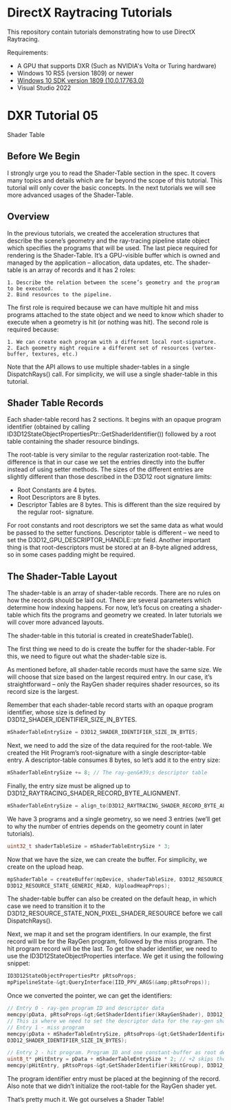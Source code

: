 DirectX Raytracing Tutorials
============
This repository contain tutorials demonstrating how to use DirectX Raytracing.

Requirements:
- A GPU that supports DXR (Such as NVIDIA's Volta or Turing hardware)
- Windows 10 RS5 (version 1809) or newer
- [Windows 10 SDK version 1809 (10.0.17763.0)](https://developer.microsoft.com/en-us/windows/downloads/sdk-archive)
- Visual Studio 2022

# DXR Tutorial 05
Shader Table

## Before We Begin
I strongly urge you to read the Shader-Table section in the spec. It covers many topics and details which
are far beyond the scope of this tutorial. This tutorial will only cover the basic concepts. In the next
tutorials we will see more advanced usages of the Shader-Table.

## Overview
In the previous tutorials, we created the acceleration structures that describe the scene’s geometry and
the ray-tracing pipeline state object which specifies the programs that will be used.
The last piece required for rendering is the Shader-Table. It’s a GPU-visible buffer which is owned and
managed by the application – allocation, data updates, etc. The shader-table is an array of records and it
has 2 roles:

    1. Describe the relation between the scene’s geometry and the program to be executed.
    2. Bind resources to the pipeline.
    
The first role is required because we can have multiple hit and miss programs attached to the state
object and we need to know which shader to execute when a geometry is hit (or nothing was hit).
The second role is required because:

    1. We can create each program with a different local root-signature.
    2. Each geometry might require a different set of resources (vertex-buffer, textures, etc.)
    
Note that the API allows to use multiple shader-tables in a single DispatchRays() call. For simplicity, we
will use a single shader-table in this tutorial.

## Shader Table Records
Each shader-table record has 2 sections. It begins with an opaque program identifier (obtained by calling
ID3D12StateObjectPropertiesPtr::GetShaderIdentifier()) followed by a root table containing the
shader resource bindings.

The root-table is very similar to the regular rasterization root-table. The difference is that in our case we
set the entries directly into the buffer instead of using setter methods. The sizes of the different entries
are slightly different than those described in the D3D12 root signature limits:
* Root Constants are 4 bytes.
* Root Descriptors are 8 bytes.
* Descriptor Tables are 8 bytes. This is different than the size required by the regular root-
signature.

For root constants and root descriptors we set the same data as what would be passed to the setter
functions. Descriptor table is different – we need to set the D3D12_GPU_DESCRIPTOR_HANDLE::ptr field.
Another important thing is that root-descriptors must be stored at an 8-byte aligned address, so in some
cases padding might be required.

## The Shader-Table Layout
The shader-table is an array of shader-table records. There are no rules on how the records should be
laid out. There are several parameters which determine how indexing happens. For now, let’s focus on
creating a shader-table which fits the programs and geometry we created. In later tutorials we will cover
more advanced layouts.

The shader-table in this tutorial is created in createShaderTable().

The first thing we need to do is create the buffer for the shader-table. For this, we need to figure out
what the shader-table size is.

As mentioned before, all shader-table records must have the same size. We will choose that size based
on the largest required entry. In our case, it’s straightforward – only the RayGen shader requires shader
resources, so its record size is the largest.

Remember that each shader-table record starts with an opaque program identifier, whose size is
defined by D3D12_SHADER_IDENTIFIER_SIZE_IN_BYTES.
```c++
mShaderTableEntrySize = D3D12_SHADER_IDENTIFIER_SIZE_IN_BYTES;
```

Next, we need to add the size of the data required for the root-table. We created the Hit Program’s
root-signature with a single descriptor-table entry. A descriptor-table consumes 8 bytes, so let’s add it to
the entry size:
```c++
mShaderTableEntrySize += 8; // The ray-gen&#39;s descriptor table
```

Finally, the entry size must be aligned up to D3D12_RAYTRACING_SHADER_RECORD_BYTE_ALIGNMENT.
```c++
mShaderTableEntrySize = align_to(D3D12_RAYTRACING_SHADER_RECORD_BYTE_ALIGNMENT, mShaderTableEntrySize);
```

We have 3 programs and a single geometry, so we need 3 entries (we’ll get to why the number of
entries depends on the geometry count in later tutorials).
```c++
uint32_t shaderTableSize = mShaderTableEntrySize * 3;
```

Now that we have the size, we can create the buffer. For simplicity, we create on the upload heap.
```c++
mpShaderTable = createBuffer(mpDevice, shaderTableSize, D3D12_RESOURCE_FLAG_NONE,
D3D12_RESOURCE_STATE_GENERIC_READ, kUploadHeapProps);
```

The shader-table buffer can also be created on the default heap, in which case we need to transition it
to the D3D12_RESOURCE_STATE_NON_PIXEL_SHADER_RESOURCE before we call DispatchRays().

Next, we map it and set the program identifiers. In our example, the first record will be for the RayGen
program, followed by the miss program. The hit program record will be the last.
To get the shader identifier, we need to use the ID3D12StateObjectProperties interface. We get it
using the following snippet:
```c++
ID3D12StateObjectPropertiesPtr pRtsoProps;
mpPipelineState-&gt;QueryInterface(IID_PPV_ARGS(&amp;pRtsoProps));
```

Once we converted the pointer, we can get the identifiers:
```c++
// Entry 0 - ray-gen program ID and descriptor data
memcpy(pData, pRtsoProps-&gt;GetShaderIdentifier(kRayGenShader), D3D12_SHADER_IDENTIFIER_SIZE_IN_BYTES);
// This is where we need to set the descriptor data for the ray-gen shader
// Entry 1 - miss program
memcpy(pData + mShaderTableEntrySize, pRtsoProps-&gt;GetShaderIdentifier(kMissShader),
D3D12_SHADER_IDENTIFIER_SIZE_IN_BYTES);

// Entry 2 - hit program. Program ID and one constant-buffer as root descriptor
uint8_t* pHitEntry = pData + mShaderTableEntrySize * 2; // +2 skips the ray-gen and miss entries
memcpy(pHitEntry, pRtsoProps-&gt;GetShaderIdentifier(kHitGroup), D3D12_SHADER_IDENTIFIER_SIZE_IN_BYTES);
```

The program identifier entry must be placed at the beginning of the record. Also note that we didn’t
initialize the root-table for the RayGen shader yet.

That’s pretty much it. We got ourselves a Shader Table!
